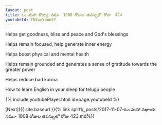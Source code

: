 ```yaml
---
layout: post
title: ఓం మహా రొయ్య నమః- 1008 రోజుల తపస్సులో రోజు  424
youtubeId: fNIwoYbnnEY
---
```

 
 
Helps get goodness, bliss and peace and God's blessings
 
Helps remain focused, help generate inner energy 
 
Helps boost physical and mental health 
 
Helps remain grounded and generates a sense of gratitude towards the greater power 
 
Helps reduce bad karma
 
How to learn English in your sleep for telugu people
 
 
 
 


{% include youtubePlayer.html id=page.youtubeId %}
 
[Next]({{ site.baseurl }}{% link split1/_posts/2017-11-07-ఓం మహా నఖాయ నమః- 1008 రోజుల తపస్సులో రోజు  423.md%})
 
